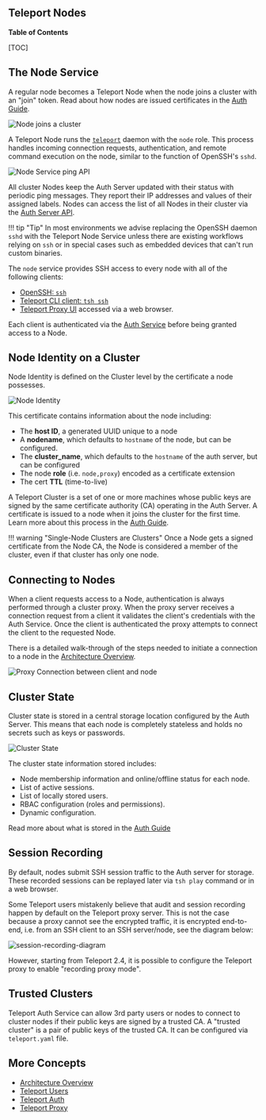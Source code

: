 ## Teleport Nodes

**Table of Contents**

[TOC]

## The Node Service

A regular node becomes a Teleport Node when the node joins a cluster with an
"join" token. Read about how nodes are issued certificates in the
[Auth Guide](teleport_auth.md#issuing-node-certificates).

![Node joins a cluster](../img/node_join.svg)

A Teleport Node runs the [`teleport`](../cli-docs.md#teleport) daemon with the
`node` role. This process handles incoming connection requests, authentication,
and remote command execution on the node, similar to the function of OpenSSH's
`sshd`.

![Node Service ping API](../img/node_service_api.svg)

All cluster Nodes keep the Auth Server updated with their status with periodic
ping messages. They report their IP addresses and values of their assigned
labels. Nodes can access the list of all Nodes in their cluster via the
[Auth Server API](teleport_auth.md#auth-api).

!!! tip "Tip"
    In most environments we advise replacing the OpenSSH daemon `sshd`
    with the Teleport Node Service unless there are existing workflows relying
    on `ssh` or in special cases such as embedded devices that can't run
    custom binaries.

The `node` service provides SSH access to every node with all of the following clients:

* [OpenSSH: `ssh`](../admin-guide.md#using-teleport-with-openssh)
* [Teleport CLI client: `tsh ssh`](../cli-docs.md#tsh-ssh)
* [Teleport Proxy UI](teleport_proxy.md#web-to-ssh-proxy) accessed via a web browser.

Each client is authenticated via the [Auth Service](teleport_auth.md#authentication-in-teleport) before being granted access to a Node.

## Node Identity on a Cluster

Node Identity is defined on the Cluster level by the certificate a node possesses.

![Node Identity](../img/node_identity.svg)

This certificate contains information about the node including:

* The **host ID**, a generated UUID unique to a node
* A **nodename**, which defaults to `hostname` of the node, but can be configured.
* The **cluster_name**, which defaults to the `hostname` of the auth server, but can be configured
* The node **role** (i.e. `node,proxy`) encoded as a certificate extension
* The cert **TTL** (time-to-live)

A Teleport Cluster is a set of one or more machines whose public keys are signed
by the same certificate authority (CA) operating in the Auth Server. A
certificate is issued to a node when it joins the cluster for the first time.
Learn more about this process in the [Auth
Guide](teleport_auth.md#authentication-in-teleport).

!!! warning "Single-Node Clusters are Clusters"
    Once a Node gets a signed certificate from the Node CA, the Node is considered a member of the cluster, even if that cluster has only one node.

## Connecting to Nodes

When a client requests access to a Node, authentication is always performed
through a cluster proxy. When the proxy server receives a connection request
from a client it validates the client's credentials with the Auth Service. Once
the client is authenticated the proxy attempts to connect the client to the
requested Node.

There is a detailed walk-through of the steps needed to initiate a connection to
a node in the [Architecture Overview](teleport_architecture_overview.md).

![Proxy Connection between client and node](../img/proxy_client_connect.svg)

## Cluster State

Cluster state is stored in a central storage location configured by the Auth
Server. This means that each node is completely stateless and holds no secrets
such as keys or passwords.

![Cluster State](../img/cluster_state.svg)

The cluster state information stored includes:

* Node membership information and online/offline status for each node.
* List of active sessions.
* List of locally stored users.
* RBAC configuration (roles and permissions).
* Dynamic configuration.

Read more about what is stored in the [Auth Guide](teleport_auth.md#auth-state)

## Session Recording

By default, nodes submit SSH session traffic to the Auth server
for storage. These recorded sessions can be replayed later via `tsh play`
command or in a web browser.

Some Teleport users mistakenly believe that audit and session recording happen
by default on the Teleport proxy server. This is not the case because a proxy
cannot see the encrypted traffic, it is encrypted end-to-end, i.e. from an SSH
client to an SSH server/node, see the diagram below:

![session-recording-diagram](../img/session-recording.svg)

However, starting from Teleport 2.4, it is possible to configure the
Teleport proxy to enable "recording proxy mode".

## Trusted Clusters

Teleport Auth Service can allow 3rd party users or nodes to connect to cluster
nodes if their public keys are signed by a trusted CA. A "trusted cluster" is a
pair of public keys of the trusted CA. It can be configured via `teleport.yaml`
file.

<!--TODO: incomplete, write more on this-->

## More Concepts

* [Architecture Overview](teleport_architecture_overview.md)
* [Teleport Users](teleport_users.md)
* [Teleport Auth](teleport_auth.md)
* [Teleport Proxy](teleport_proxy.md)
